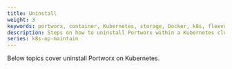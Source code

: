 ```yaml
---
title: Uninstall
weight: 3
keywords: portworx, container, Kubernetes, storage, Docker, k8s, flexvol, pv, persistent disk
description: Steps on how to uninstall Portworx within a Kubernetes cluster
series: k8s-op-maintain
---
```


Below topics cover uninstall Portworx on Kubernetes.
